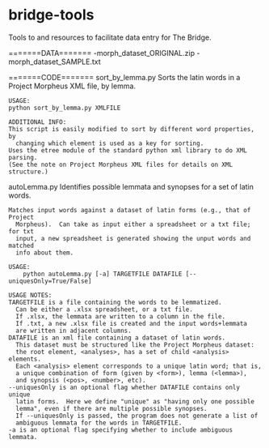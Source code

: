 # bridge-tools
Tools to and resources to facilitate data entry for The Bridge.

=======DATA=======
-morph_dataset_ORIGINAL.zip
-morph_dataset_SAMPLE.txt

=======CODE=======
sort_by_lemma.py
    Sorts the latin words in a Project Morpheus XML file, by lemma.

    USAGE:
    python sort_by_lemma.py XMLFILE

    ADDITIONAL INFO:
    This script is easily modified to sort by different word properties, by
      changing which element is used as a key for sorting.
    Uses the etree module of the standard python xml library to do XML parsing.
    (See the note on Project Morpheus XML files for details on XML structure.)

autoLemma.py
    Identifies possible lemmata and synopses for a set of latin words.

    Matches input words against a dataset of latin forms (e.g., that of Project
      Morpheus).  Can take as input either a spreadsheet or a txt file; for txt
      input, a new spreadsheet is generated showing the unput words and matched
      info about them.

    USAGE:
        python autoLemma.py [-a] TARGETFILE DATAFILE [--uniquesOnly=True/False]
    
    USAGE NOTES:
    TARGETFILE is a file containing the words to be lemmatized.
      Can be either a .xlsx spreadsheet, or a txt file.
      If .xlsx, the lemmata are written to a column in the file.
      If .txt, a new .xlsx file is created and the input words+lemmata
      are written in adjacent columns.
    DATAFILE is an xml file containing a dataset of latin words.
      This dataset must be structured like the Project Morpheus dataset:
      the root element, <analyses>, has a set of child <analysis> elements.
      Each <analysis> element corresponds to a unique latin word; that is,
      a unique combination of form (given by <form>), lemma (<lemma>),
      and synopsis (<pos>, <number>, etc).
    --uniquesOnly is an optional flag whether DATAFILE contains only unique
      latin forms.  Here we define "unique" as "having only one possible
      lemma", even if there are multiple possible synopses.
      If --uniquesOnly is passed, the program does not generate a list of
      ambiguous lemmata for the words in TARGETFILE.
    -a is an optional flag specifying whether to include ambiguous lemmata.
  

